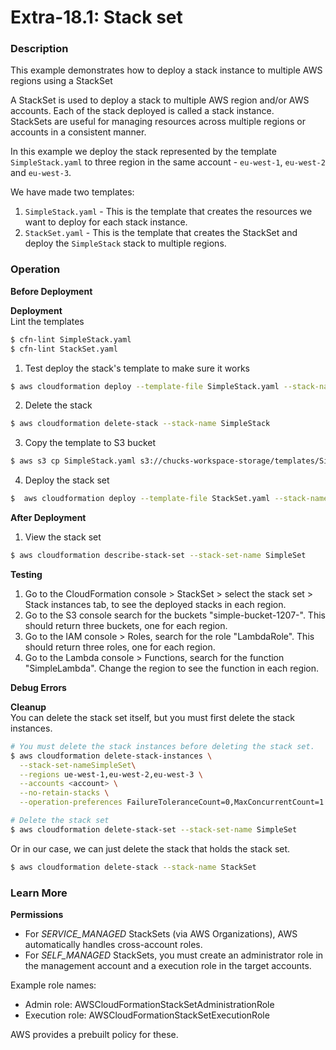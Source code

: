 # Extra-18.1: Stack set

### Description

This example demonstrates how to deploy a stack instance to multiple AWS regions using a StackSet

A StackSet is used to deploy a stack to multiple AWS region and/or AWS accounts. Each of the stack deployed is called a stack instance.  
StackSets are useful for managing resources across multiple regions or accounts in a consistent manner.

In this example we deploy the stack represented by the template `SimpleStack.yaml` to three region in the same account - `eu-west-1`, `eu-west-2` and `eu-west-3`.

We have made two templates:

1. `SimpleStack.yaml` - This is the template that creates the resources we want to deploy for each stack instance.
2. `StackSet.yaml` - This is the template that creates the StackSet and deploy the `SimpleStack` stack to multiple regions.

### Operation

**Before Deployment**

**Deployment**  
Lint the templates

```bash
$ cfn-lint SimpleStack.yaml
$ cfn-lint StackSet.yaml
```

1.  Test deploy the stack's template to make sure it works

```bash
$ aws cloudformation deploy --template-file SimpleStack.yaml --stack-name SimpleStack  --capabilities CAPABILITY_NAMED_IAM
```

2. Delete the stack

```bash
$ aws cloudformation delete-stack --stack-name SimpleStack
```

3. Copy the template to S3 bucket

```bash
$ aws s3 cp SimpleStack.yaml s3://chucks-workspace-storage/templates/SimpleStack.yaml
```

4. Deploy the stack set

```bash
$  aws cloudformation deploy --template-file StackSet.yaml --stack-name StackSet  --capabilities CAPABILITY_NAMED_IAM
```

**After Deployment**

1. View the stack set

```bash
$ aws cloudformation describe-stack-set --stack-set-name SimpleSet
```

**Testing**

1. Go to the CloudFormation console > StackSet > select the stack set > Stack instances tab, to see the deployed stacks in each region.
2. Go to the S3 console search for the buckets "simple-bucket-1207-".
   This should return three buckets, one for each region.
3. Go to the IAM console > Roles, search for the role "LambdaRole".
   This should return three roles, one for each region.
4. Go to the Lambda console > Functions, search for the function "SimpleLambda".
   Change the region to see the function in each region.

**Debug Errors**

**Cleanup**  
You can delete the stack set itself, but you must first delete the stack instances.

```bash
# You must delete the stack instances before deleting the stack set.
$ aws cloudformation delete-stack-instances \
  --stack-set-nameSimpleSet\
  --regions ue-west-1,eu-west-2,eu-west-3 \
  --accounts <account> \
  --no-retain-stacks \
  --operation-preferences FailureToleranceCount=0,MaxConcurrentCount=1

# Delete the stack set
$ aws cloudformation delete-stack-set --stack-set-name SimpleSet
```

Or in our case, we can just delete the stack that holds the stack set.

```bash
$ aws cloudformation delete-stack --stack-name StackSet
```

### Learn More

**Permissions**

- For _SERVICE_MANAGED_ StackSets (via AWS Organizations), AWS automatically handles cross-account roles.
- For _SELF_MANAGED_ StackSets, you must create an administrator role in the management account and a execution role in the target accounts.

Example role names:

- Admin role: AWSCloudFormationStackSetAdministrationRole
- Execution role: AWSCloudFormationStackSetExecutionRole

AWS provides a prebuilt policy for these.
